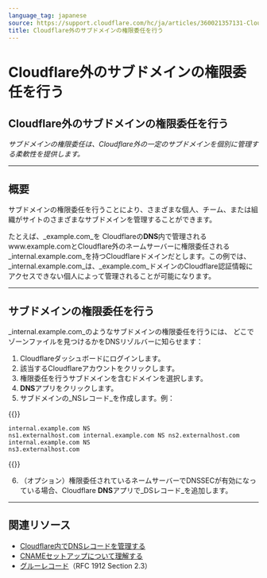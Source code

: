 ```yaml
---
language_tag: japanese
source: https://support.cloudflare.com/hc/ja/articles/360021357131-Cloudflare%E5%A4%96%E3%81%AE%E3%82%B5%E3%83%96%E3%83%89%E3%83%A1%E3%82%A4%E3%83%B3%E3%81%AE%E6%A8%A9%E9%99%90%E5%A7%94%E4%BB%BB%E3%82%92%E8%A1%8C%E3%81%86
title: Cloudflare外のサブドメインの権限委任を行う
---
```


# Cloudflare外のサブドメインの権限委任を行う

## Cloudflare外のサブドメインの権限委任を行う

_サブドメインの権限委任は、Cloudflare外の一定のサブドメインを個別に管理する柔軟性を提供します。_

___

## 概要

サブドメインの権限委任を行うことにより、さまざまな個人、チーム、または組織がサイトのさまざまなサブドメインを管理することができます。

たとえば、_example.com_を Cloudflareの**DNS**内で管理されるwww.example.comとCloudflare外のネームサーバーに権限委任される_internal.example.com_を持つCloudflareドメインだとします。この例では、_internal.example.com_は、_example.com_ドメインのCloudflare認証情報にアクセスできない個人によって管理されることが可能になります。

___

## サブドメインの権限委任を行う

_internal.example.com_のようなサブドメインの権限委任を行うには、 どこでゾーンファイルを見つけるかをDNSリゾルバーに知らせます：

1.  Cloudflareダッシュボードにログインします。
2.  該当するCloudflareアカウントをクリックします。
3.  権限委任を行うサブドメインを含むドメインを選択します。
4.  **DNS**アプリをクリックします。
5.  サブドメインの_NSレコード_を作成します。例：


{{<raw>}}<pre class="CodeBlock CodeBlock-with-rows CodeBlock-scrolls-horizontally CodeBlock-is-light-in-light-theme CodeBlock--language-txt" language="txt"><code><span class="CodeBlock--rows"><span class="CodeBlock--rows-content"><span class="CodeBlock--row"><span class="CodeBlock--row-indicator"></span><div class="CodeBlock--row-content"><span class="CodeBlock--token-plain">internal.example.com NS ns1.externalhost.com internal.example.com NS ns2.externalhost.com internal.example.com NS ns3.externalhost.com</span></div></span></span></span></code></pre>{{</raw>}}

6.  （オプション）権限委任されているネームサーバーでDNSSECが有効になっている場合、Cloudflare **DNS**アプリで_DSレコード_を追加します。

___

## 関連リソース

-   [Cloudflare内でDNSレコードを管理する](https://support.cloudflare.com/hc/articles/360019093151)
-   [CNAMEセットアップについて理解する](https://support.cloudflare.com/hc/articles/360020348832)
-   [グルーレコード](https://www.ietf.org/rfc/rfc1912.txt)（RFC 1912 Section 2.3）
